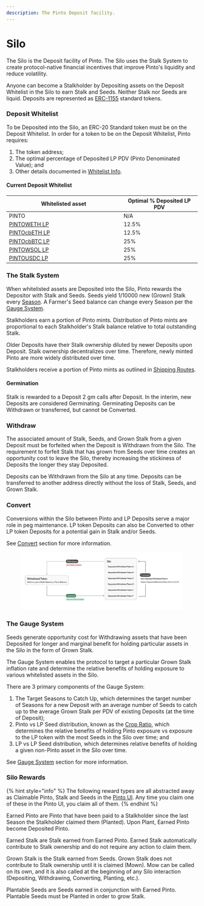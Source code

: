 ```yaml
---
description: The Pinto Deposit facility.
---
```


# Silo

The Silo is the Deposit facility of Pinto. The Silo uses the Stalk System to create protocol-native financial incentives that improve Pinto's liquidity and reduce volatility.

Anyone can become a Stalkholder by Depositing assets on the Deposit Whitelist in the Silo to earn Stalk and Seeds. Neither Stalk nor Seeds are liquid. Deposits are represented as [ERC-1155](https://eips.ethereum.org/EIPS/eip-1155) standard tokens.

### **Deposit Whitelist** <a href="#deposit-whitelist" id="deposit-whitelist"></a>

To be Deposited into the Silo, an ERC-20 Standard token must be on the Deposit Whitelist. In order for a token to be on the Deposit Whitelist, Pinto requires:

1. The token address;
2. The optimal percentage of Deposited LP PDV (Pinto Denominated Value); and
3. Other details documented in [Whitelist Info](../appendix/whitelist-info.md).

#### **Current Deposit Whitelist**

<table><thead><tr><th width="288">Whitelisted asset</th><th>Optimal % Deposited LP PDV</th></tr></thead><tbody><tr><td>PINTO</td><td>N/A</td></tr><tr><td><a href="https://pinto.exchange/#/wells/8453/0x3e11001cfbb6de5737327c59e10afab47b82b5d3">PINTOWETH LP</a></td><td>12.5%</td></tr><tr><td><a href="https://pinto.exchange/#/wells/8453/0x3e111115a82df6190e36adf0d552880663a4dbf1">PINTOcbETH LP</a></td><td>12.5%</td></tr><tr><td><a href="https://pinto.exchange/#/wells/8453/0x3e11226fe3d85142b734abce6e58918d5828d1b4">PINTOcbBTC LP</a></td><td>25%</td></tr><tr><td><a href="https://pinto.exchange/#/wells/8453/0x3e11444c7650234c748d743d8d374fce2ee5e6c9">PINTOWSOL LP</a></td><td>25%</td></tr><tr><td><a href="https://pinto.exchange/#/wells/8453/0x3e1133ac082716ddc3114bbefeed8b1731ea9cb1">PINTOUSDC LP</a></td><td>25%</td></tr></tbody></table>

### **The Stalk System** <a href="#the-stalk-system" id="the-stalk-system"></a>

When whitelisted assets are Deposited into the Silo, Pinto rewards the Depositor with Stalk and Seeds. Seeds yield 1/10000 new (Grown) Stalk every [Season](https://docs.bean.money/almanac/farm/sun). A Farmer's Seed balance can change every Season per the [Gauge System](../advanced/gauge-system.md).

Stalkholders earn a portion of Pinto mints. Distribution of Pinto mints are proportional to each Stalkholder's Stalk balance relative to total outstanding Stalk.

Older Deposits have their Stalk ownership diluted by newer Deposits upon Deposit. Stalk ownership decentralizes over time. Therefore, newly minted Pinto are more widely distributed over time.

Stalkholders receive a portion of Pinto mints as outlined in [Shipping Routes](sun.md#shipping-routes).

#### **Germination**

Stalk is rewarded to a Deposit 2 gm calls after Deposit. In the interim, new Deposits are considered Germinating. Germinating Deposits can be Withdrawn or transferred, but cannot be Converted.

### **Withdraw** <a href="#withdraw" id="withdraw"></a>

The associated amount of Stalk, Seeds, and Grown Stalk from a given Deposit must be forfeited when the Deposit is Withdrawn from the Silo. The requirement to forfeit Stalk that has grown from Seeds over time creates an opportunity cost to leave the Silo, thereby increasing the stickiness of Deposits the longer they stay Deposited.

Deposits can be Withdrawn from the Silo at any time. Deposits can be transferred to another address directly without the loss of Stalk, Seeds, and Grown Stalk.

### **Convert** <a href="#convert" id="convert"></a>

Conversions within the Silo between Pinto and LP Deposits serve a major role in peg maintenance. LP token Deposits can also be Converted to other LP token Deposits for a potential gain in Stalk and/or Seeds.

See [Convert](../peg-maintenance/convert.md) section for more information.

<figure><img src="../.gitbook/assets/signal-2024-12-30-21-49-04-728.jpg" alt=""><figcaption></figcaption></figure>

### The Gauge System <a href="#the-seed-gauge-system" id="the-seed-gauge-system"></a>

Seeds generate opportunity cost for Withdrawing assets that have been Deposited for longer and marginal benefit for holding particular assets in the Silo in the form of Grown Stalk.

The Gauge System enables the protocol to target a particular Grown Stalk inflation rate and determine the relative benefits of holding exposure to various whitelisted assets in the Silo.

There are 3 primary components of the Gauge System:

1. The Target Seasons to Catch Up, which determines the target number of Seasons for a new Deposit with an average number of Seeds to catch up to the average Grown Stalk per PDV of existing Deposits (at the time of Deposit);
2. Pinto vs LP Seed distribution, known as the [Crop Ratio](../peg-maintenance/crop-ratio.md), which determines the relative benefits of holding Pinto exposure vs exposure to the LP token with the most Seeds in the Silo over time; and
3. LP vs LP Seed distribution, which determines relative benefits of holding a given non-Pinto asset in the Silo over time.

See [Gauge System](../advanced/gauge-system.md) section for more information.

### **Silo Rewards** <a href="#silo-rewards" id="silo-rewards"></a>

{% hint style="info" %}
The following reward types are all abstracted away as Claimable Pinto, Stalk and Seeds in the [Pinto UI](https://pinto.money). Any time you claim one of these in the Pinto UI, you claim all of them.
{% endhint %}

Earned Pinto are Pinto that have been paid to a Stalkholder since the last Season the Stalkholder claimed them (Planted). Upon Plant, Earned Pinto become Deposited Pinto.

Earned Stalk are Stalk earned from Earned Pinto. Earned Stalk automatically contribute to Stalk ownership and do not require any action to claim them.

Grown Stalk is the Stalk earned from Seeds. Grown Stalk does not contribute to Stalk ownership until it is claimed (Mown). Mow can be called on its own, and it is also called at the beginning of any Silo interaction (Depositing, Withdrawing, Converting, Planting, etc.).

Plantable Seeds are Seeds earned in conjunction with Earned Pinto. Plantable Seeds must be Planted in order to grow Stalk.
